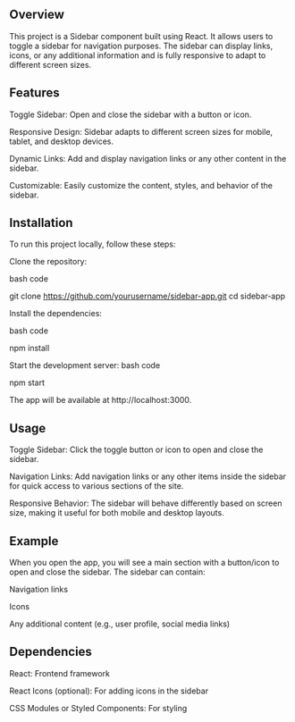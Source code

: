 ## Overview

This project is a Sidebar component built using React. It allows users to toggle a sidebar for navigation purposes. The sidebar can display links, icons, or any additional information and is fully responsive to adapt to different screen sizes.

## Features

Toggle Sidebar: Open and close the sidebar with a button or icon.

Responsive Design: Sidebar adapts to different screen sizes for mobile, tablet, and desktop devices.

Dynamic Links: Add and display navigation links or any other content in the sidebar.

Customizable: Easily customize the content, styles, and behavior of the sidebar.

## Installation
To run this project locally, follow these steps:

Clone the repository:

bash code

git clone https://github.com/yourusername/sidebar-app.git
cd sidebar-app

Install the dependencies:

bash code

npm install

Start the development server:
bash code

npm start

The app will be available at http://localhost:3000.

## Usage

Toggle Sidebar: Click the toggle button or icon to open and close the sidebar.

Navigation Links: Add navigation links or any other items inside the sidebar for quick access to various sections of the site.

Responsive Behavior: The sidebar will behave differently based on screen size, making it useful for both mobile and desktop layouts.

## Example

When you open the app, you will see a main section with a button/icon to open and close the sidebar. The sidebar can contain:

Navigation links

Icons

Any additional content (e.g., user profile, social media links)

## Dependencies

React: Frontend framework

React Icons (optional): For adding icons in the sidebar

CSS Modules or Styled Components: For styling


